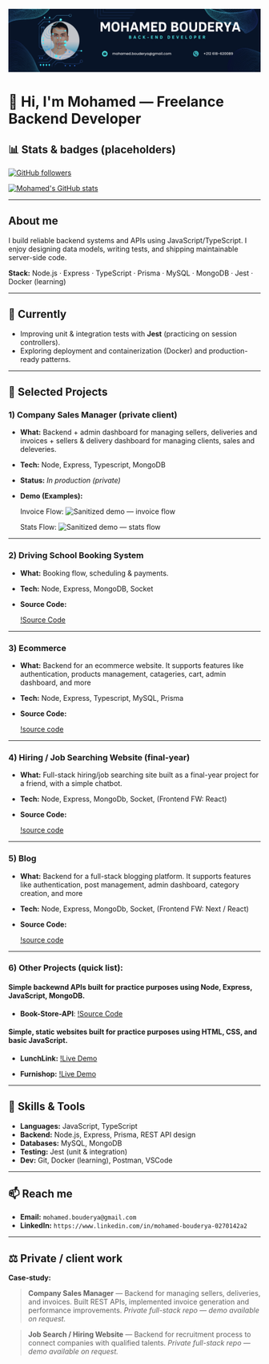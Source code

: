 ![Backend Developer](https://github.com/MohamedBouderya/MohamedBouderya/blob/main/assets/Banner.png)

# 👋 Hi, I'm Mohamed — Freelance Backend Developer

## 📊 Stats & badges (placeholders)

[![GitHub followers](https://img.shields.io/github/followers/MohamedBouderya?label=follow\&style=social)](https://github.com/MohamedBouderya)



[![Mohamed's GitHub stats](https://github-readme-stats.vercel.app/api?username=MohamedBouderya&show_icons=true&theme=default)](https://github.com/MohamedBouderya)

---

## About me

I build reliable backend systems and APIs using JavaScript/TypeScript.
I enjoy designing data models, writing tests, and shipping maintainable server-side code.

**Stack:** Node.js · Express · TypeScript · Prisma · MySQL · MongoDB · Jest · Docker (learning)

---

## 🔭 Currently

* Improving unit & integration tests with **Jest** (practicing on session controllers).
* Exploring deployment and containerization (Docker) and production-ready patterns.

---

## 🚀 Selected Projects

### 1) Company Sales Manager (private client)

* **What:** Backend + admin dashboard for managing sellers, deliveries and invoices + sellers & delivery dashboard for managing clients, sales and deleveries.

* **Tech:** Node, Express, Typescript, MongoDB

* **Status:** *In production (private)*

* **Demo (Examples):**

  Invoice Flow:
  ![Sanitized demo — invoice flow](https://github.com/MohamedBouderya/MohamedBouderya/blob/main/assets/Invoice%20Flow.gif)

  Stats Flow:
  ![Sanitized demo — stats flow](https://github.com/MohamedBouderya/MohamedBouderya/blob/main/assets/Stats%20Flow.gif)

---

### 2) Driving School Booking System

* **What:** Booking flow, scheduling & payments.
* **Tech:** Node, Express, MongoDB, Socket
* **Source Code:**

  [!Source Code](https://github.com/MohamedBouderya/DrS-Booking-System)

---

### 3) Ecommerce

* **What:** Backend for an ecommerce website. It supports features like authentication, products management, catageries, cart, admin dashboard, and more
* **Tech:** Node, Express, Typescript, MySQL, Prisma
* **Source Code:**

  [!source code](https://github.com/MohamedBouderya/Ecommerce)

---

### 4) Hiring / Job Searching Website (final-year)

* **What:** Full-stack hiring/job searching site built as a final-year project for a friend, with a simple chatbot.
* **Tech:** Node, Express, MongoDb, Socket, (Frontend FW: React)
* **Source Code:**

  [!source code](https://github.com/MohamedBouderya/Job-Search)

---

### 5) Blog

* **What:** Backend for a full-stack blogging platform. It supports features like authentication, post management, admin dashboard, category creation, and more
* **Tech:** Node, Express, MongoDb, Socket, (Frontend FW: Next / React)
* **Source Code:**

  [!source code](https://github.com/MohamedBouderya/blog-pro-backend)

---


### 6) Other Projects (quick list):

  #### Simple backewnd APIs built for practice purposes using Node, Express, JavaScript, MongoDB.
  * **Book-Store-API**: [!Source Code](https://github.com/MohamedBouderya/book-store-api)

  #### Simple, static websites built for practice purposes using HTML, CSS, and basic JavaScript.

  * **LunchLink:** [!Live Demo](https://lunchlink.vercel.app/)

  * **Furnishop:** [!Live Demo](https://furni-shop-kohl.vercel.app/)



---

## 🧰 Skills & Tools

* **Languages:** JavaScript, TypeScript
* **Backend:** Node.js, Express, Prisma, REST API design
* **Databases:** MySQL, MongoDB
* **Testing:** Jest (unit & integration)
* **Dev:** Git, Docker (learning), Postman, VSCode

---

## 📫 Reach me

* **Email:** `mohamed.bouderya@gmail.com`
* **LinkedIn:** `https://www.linkedin.com/in/mohamed-bouderya-0270142a2`

---

## ⚖️ Private / client work

**Case-study:**

> **Company Sales Manager** — Backend for managing sellers, deliveries, and invoices. Built REST APIs, implemented invoice generation and performance improvements. *Private full-stack repo — demo available on request.*

> **Job Search / Hiring Website** — Backend for recruitment process to connect companies with qualified talents. *Private full-stack repo — demo available on request.*
